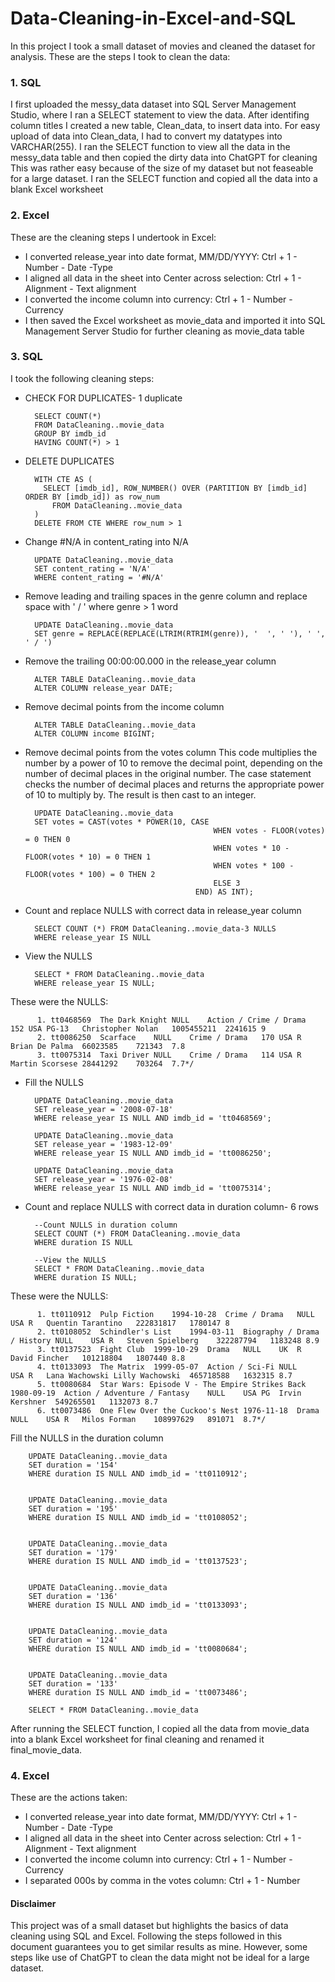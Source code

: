 # Data-Cleaning-in-Excel-and-SQL
In this project I took a small dataset of movies and cleaned the dataset for analysis. These are the steps I took to clean the data:

### 1. SQL
I first uploaded the messy_data dataset into SQL Server Management Studio, where I ran a SELECT statement to view the data. 
After identifing column titles I created a new table, Clean_data, to insert data into.
For easy upload of data into Clean_data, I had to convert my datatypes into VARCHAR(255).
I ran the SELECT function to view all the data in the messy_data table and then copied the dirty data into ChatGPT for cleaning
This was rather easy because of the size of my dataset but not feaseable for a large dataset.
I ran the SELECT function and copied all the data into a blank Excel worksheet

### 2. Excel
These are the cleaning steps I undertook in Excel:
- I converted release_year into date format, MM/DD/YYYY: Ctrl + 1 - Number - Date -Type
- I aligned all data in the sheet into Center across selection: Ctrl + 1 - Alignment - Text alignment
- I converted the income column into currency: Ctrl + 1 - Number - Currency
- I then saved the Excel worksheet as movie_data and imported it into SQL Management Server Studio for further cleaning as movie_data table

### 3. SQL
I took the following cleaning steps:

- CHECK FOR DUPLICATES- 1 duplicate
        
        SELECT COUNT(*)
        FROM DataCleaning..movie_data
        GROUP BY imdb_id
        HAVING COUNT(*) > 1

- DELETE DUPLICATES
        
        WITH CTE AS (
          SELECT [imdb_id], ROW_NUMBER() OVER (PARTITION BY [imdb_id] ORDER BY [imdb_id]) as row_num
            FROM DataCleaning..movie_data
        )
        DELETE FROM CTE WHERE row_num > 1 

- Change #N/A in content_rating into N/A
        
        UPDATE DataCleaning..movie_data
        SET content_rating = 'N/A'
        WHERE content_rating = '#N/A'

- Remove leading and trailing spaces in the genre column and replace space with ' / ' where genre > 1 word
        
        UPDATE DataCleaning..movie_data
        SET genre = REPLACE(REPLACE(LTRIM(RTRIM(genre)), '  ', ' '), ' ', ' / ')

- Remove the trailing 00:00:00.000 in the release_year column
        
        ALTER TABLE DataCleaning..movie_data
        ALTER COLUMN release_year DATE;

- Remove decimal points from the income column
        
        ALTER TABLE DataCleaning..movie_data
        ALTER COLUMN income BIGINT;

- Remove decimal points from the votes column
This code multiplies the number by a power of 10 to remove the decimal point, depending on the number of decimal places in the original number. 
The case statement checks the number of decimal places and returns the appropriate power of 10 to multiply by. 
The result is then cast to an integer.

        UPDATE DataCleaning..movie_data
        SET votes = CAST(votes * POWER(10, CASE
                                                WHEN votes - FLOOR(votes) = 0 THEN 0
                                                WHEN votes * 10 - FLOOR(votes * 10) = 0 THEN 1
                                                WHEN votes * 100 - FLOOR(votes * 100) = 0 THEN 2
                                                ELSE 3
                                            END) AS INT);
                                            

- Count and replace NULLS with correct data in release_year column
        
        SELECT COUNT (*) FROM DataCleaning..movie_data-3 NULLS
        WHERE release_year IS NULL 

- View the NULLS
        
        SELECT * FROM DataCleaning..movie_data
        WHERE release_year IS NULL;
        
These were the NULLS:

          1. tt0468569	The Dark Knight	NULL	Action / Crime / Drama	152	USA	PG-13	Christopher Nolan	1005455211	2241615	9
          2. tt0086250	Scarface	NULL	Crime / Drama	170	USA	R	Brian De Palma	66023585	721343	7.8
          3. tt0075314	Taxi Driver	NULL	Crime / Drama	114	USA	R	Martin Scorsese	28441292	703264	7.7*/

- Fill the NULLS

        UPDATE DataCleaning..movie_data
        SET release_year = '2008-07-18' 
        WHERE release_year IS NULL AND imdb_id = 'tt0468569';

        UPDATE DataCleaning..movie_data
        SET release_year = '1983-12-09'
        WHERE release_year IS NULL AND imdb_id = 'tt0086250';

        UPDATE DataCleaning..movie_data
        SET release_year = '1976-02-08'
        WHERE release_year IS NULL AND imdb_id = 'tt0075314';

- Count and replace NULLS with correct data in duration column- 6 rows
        
        --Count NULLS in duration column
        SELECT COUNT (*) FROM DataCleaning..movie_data
        WHERE duration IS NULL 

        --View the NULLS
        SELECT * FROM DataCleaning..movie_data
        WHERE duration IS NULL;

These were the NULLS:

          1. tt0110912	Pulp Fiction	1994-10-28	Crime / Drama	NULL	USA	R	Quentin Tarantino	222831817	1780147	8
          2. tt0108052	Schindler's List	1994-03-11	Biography / Drama / History	NULL	USA	R	Steven Spielberg	322287794	1183248	8.9
          3. tt0137523	Fight Club	1999-10-29	Drama	NULL	UK	R	David Fincher	101218804	1807440	8.8
          4. tt0133093	The Matrix	1999-05-07	Action / Sci-Fi	NULL	USA	R	Lana Wachowski Lilly Wachowski	465718588	1632315	8.7
          5. tt0080684	Star Wars: Episode V - The Empire Strikes Back	1980-09-19	Action / Adventure / Fantasy	NULL	USA	PG	Irvin Kershner	549265501	1132073	8.7
          6. tt0073486	One Flew Over the Cuckoo's Nest	1976-11-18	Drama	NULL	USA	R	Milos Forman	108997629	891071	8.7*/

Fill the NULLS in the duration column

        UPDATE DataCleaning..movie_data
        SET duration = '154'
        WHERE duration IS NULL AND imdb_id = 'tt0110912';


        UPDATE DataCleaning..movie_data
        SET duration = '195'
        WHERE duration IS NULL AND imdb_id = 'tt0108052';


        UPDATE DataCleaning..movie_data
        SET duration = '179'
        WHERE duration IS NULL AND imdb_id = 'tt0137523';


        UPDATE DataCleaning..movie_data
        SET duration = '136'
        WHERE duration IS NULL AND imdb_id = 'tt0133093';


        UPDATE DataCleaning..movie_data
        SET duration = '124'
        WHERE duration IS NULL AND imdb_id = 'tt0080684';


        UPDATE DataCleaning..movie_data
        SET duration = '133'
        WHERE duration IS NULL AND imdb_id = 'tt0073486';
        
        SELECT * FROM DataCleaning..movie_data
        
After running the SELECT function, I copied all the data from movie_data into a blank Excel worksheet for final cleaning and renamed it final_movie_data.

### 4. Excel
These are the actions taken:
- I converted release_year into date format, MM/DD/YYYY: Ctrl + 1 - Number - Date -Type
- I aligned all data in the sheet into Center across selection: Ctrl + 1 - Alignment - Text alignment
- I converted the income column into currency: Ctrl + 1 - Number - Currency
- I separated 000s by comma in the votes column: Ctrl + 1 - Number

#### Disclaimer

This project was of a small dataset but highlights the basics of data cleaning using SQL and Excel. 
Following the steps followed in this document guarantees you to get similar results as mine.
However, some steps like use of ChatGPT to clean the data might not be ideal for a large dataset.

